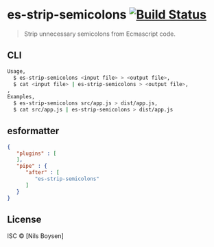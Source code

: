 # es-strip-semicolons [![Build Status](https://travis-ci.org/nilsboy/es-strip-semicolons.svg?branch=master)](https://travis-ci.org/nilsboy/es-strip-semicolons)

> Strip unnecessary semicolons from Ecmascript code.

## CLI

```sh
Usage,
  $ es-strip-semicolons <input file> > <output file>,
  $ cat <input file> | es-strip-semicolons > <output file>,
,
Examples,
  $ es-strip-semicolons src/app.js > dist/app.js,
  $ cat src/app.js | es-strip-semicolons > dist/app.js
```

## esformatter

```json
{
   "plugins" : [
   ],
   "pipe" : {
      "after" : [
         "es-strip-semicolons"
      ]
   }
}

```

## License

ISC © [Nils Boysen]
